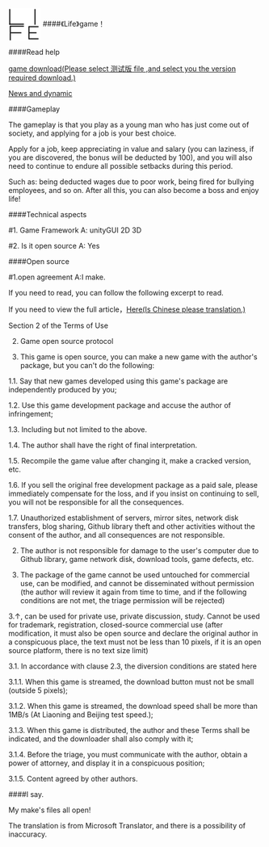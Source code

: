 <img src="资源组/logo64.png" align="center">
####《Life》game！

####Read help

[game download(Please select 测试版 file ,and select you the version required download.)](游戏下载)

[News and dynamic](新闻及动态)

####Gameplay

The gameplay is that you play as a young man who has just come out of society, and applying for a job is your best choice.

Apply for a job, keep appreciating in value and salary (you can laziness, if you are discovered, the bonus will be deducted by 100), and you will also need to continue to endure all possible setbacks during this period.

Such as: being deducted wages due to poor work, being fired for bullying employees, and so on. After all this, you can also become a boss and enjoy life!

####Technical aspects

#1. Game Framework A: unityGUI 2D 3D

#2. Is it open source A: Yes

####Open source

#1.open agreement  A:I make.

If you need to read, you can follow the following excerpt to read.

If you need to view the full article，[Here(Is Chinese please translation.)](其他/使用条款)


Section 2 of the Terms of Use

2. Game open source protocol

1. This game is open source, you can make a new game with the author's package, but you can't do the following:

1.1. Say that new games developed using this game's package are independently produced by you;

1.2. Use this game development package and accuse the author of infringement;

1.3. Including but not limited to the above.

1.4. The author shall have the right of final interpretation.

1.5. Recompile the game value after changing it, make a cracked version, etc.

1.6. If you sell the original free development package as a paid sale, please immediately compensate for the loss, and if you insist on continuing to sell, you will not be responsible for all the consequences.

1.7. Unauthorized establishment of servers, mirror sites, network disk transfers, blog sharing, Github library theft and other activities without the consent of the author, and all consequences are not responsible.

2. The author is not responsible for damage to the user's computer due to Github library, game network disk, download tools, game defects, etc.

3. The package of the game cannot be used untouched for commercial use, can be modified, and cannot be disseminated without permission (the author will review it again from time to time, and if the following conditions are not met, the triage permission will be rejected)

3.↑, can be used for private use, private discussion, study. Cannot be used for trademark, registration, closed-source commercial use (after modification, it must also be open source and declare the original author in a conspicuous place, the text must not be less than 10 pixels, if it is an open source platform, there is no text size limit)

3.1. In accordance with clause 2.3, the diversion conditions are stated here

3.1.1. When this game is streamed, the download button must not be small (outside 5 pixels);

3.1.2. When this game is streamed, the download speed shall be more than 1MB/s (At Liaoning and Beijing test speed.);

3.1.3. When this game is distributed, the author and these Terms shall be indicated, and the downloader shall also comply with it;

3.1.4. Before the triage, you must communicate with the author, obtain a power of attorney, and display it in a conspicuous position;

3.1.5. Content agreed by other authors.

####I say.

My make's files all open! 

The translation is from Microsoft Translator, and there is a possibility of inaccuracy.
